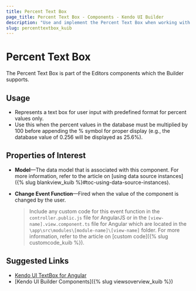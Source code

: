 ```yaml
---
title: Percent Text Box
page_title: Percent Text Box - Components - Kendo UI Builder
description: "Use and implement the Percent Text Box when working with the Kendo UI Builder tool for creating and managing Angular and AngularJS-based web applications."
slug: percenttextbox_kuib
---
```


# Percent Text Box

The Percent Text Box is part of the Editors components which the Builder supports.

## Usage

* Represents a text box for user input with predefined format for percent values only.
* Use this when the percent values in the database must be multiplied by 100 before appending the % symbol for proper display (e.g., the database value of 0.256 will be displayed as 25.6%).

## Properties of Interest

* **Model**&mdash;The data model that is associated with this component. For more information, refer to the article on [using data source instances]({% slug blankview_kuib %}#toc-using-data-source-instances).
* **Change Event Function**&mdash;Fired when the value of the component is changed by the user.

    > Include any custom code for this event function in the `controller.public.js` file for AngularJS or in the `[view-name].view.component.ts` file for Angular which are located in the `\app\src\modules\[module-name]\[view-name]` folder. For more information, refer to the article on [custom code]({% slug customcode_kuib %}).

## Suggested Links

* [Kendo UI TextBox for Angular](https://www.telerik.com/kendo-angular-ui/components/inputs/textbox/)
* [Kendo UI Builder Components]({% slug viewsoverview_kuib %})
